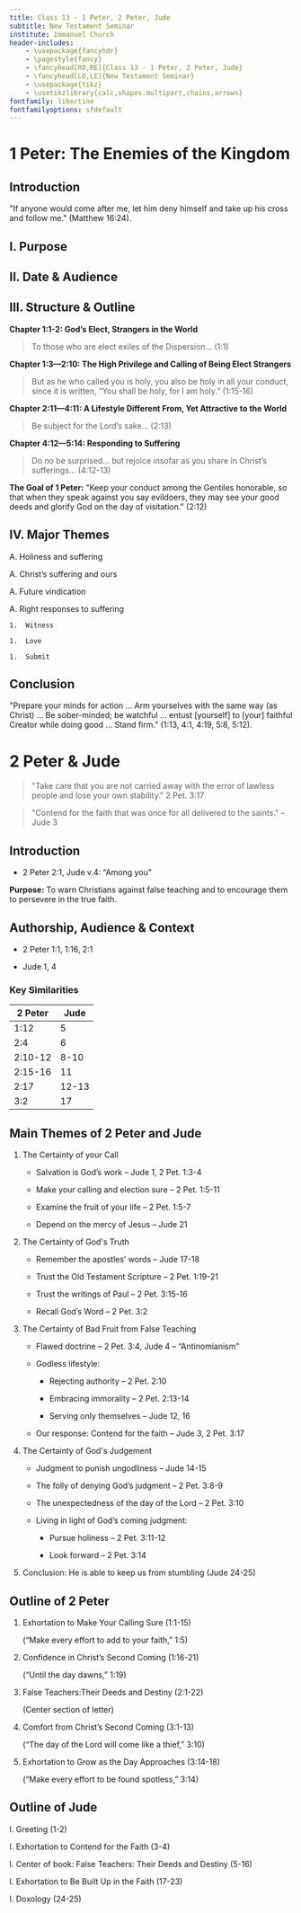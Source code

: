 ```yaml
---
title: Class 13 - 1 Peter, 2 Peter, Jude
subtitle: New Testament Seminar
institute: Immanuel Church
header-includes:
    - \usepackage{fancyhdr}
    - \pagestyle{fancy}
    - \fancyhead[RO,RE]{Class 13 - 1 Peter, 2 Peter, Jude}
    - \fancyhead[LO,LE]{New Testament Seminar}
    - \usepackage{tikz}
    - \usetikzlibrary{calc,shapes.multipart,chains,arrows}
fontfamily: libertine
fontfamilyoptions: sfdefault
---
```


# 1 Peter: The Enemies of the Kingdom

## Introduction

"If anyone would come after me, let him deny himself and take up his cross and follow me." (Matthew 16:24).

## I. Purpose

## II. Date & Audience

## III. Structure & Outline

__Chapter 1:1-2:  God’s Elect, Strangers in the World__

> To those who are elect exiles of the Dispersion... (1:1)

__Chapter 1:3—2:10:  The High Privilege and Calling of Being Elect Strangers__

> But as he who called you is holy, you also be holy in all your conduct, since it is written, “You shall be holy, for I am holy.” (1:15-16)

__Chapter 2:11—4:11:  A Lifestyle Different From, Yet Attractive to the World__

> Be subject for the Lord’s sake... (2:13)

__Chapter 4:12—5:14:  Responding to Suffering__

> Do no be surprised... but rejoice insofar as you share in Christ’s sufferings... (4:12-13)

__The Goal of 1 Peter:__ "Keep your conduct among the Gentiles honorable, so that when they speak against you say evildoers, they may see your good deeds and glorify God on the day of visitation." (2:12)

## IV. Major Themes

A.  Holiness and suffering

A.  Christ’s suffering and ours

A.  Future vindication

A.  Right responses to suffering

    1.  Witness

    1.  Love

    1.  Submit

## Conclusion

"Prepare your minds for action ... Arm yourselves with the same way (as Christ) ... Be sober-minded; be watchful ... entust [yourself] to [your] faithful Creator while doing good ... Stand firm."  (1:13, 4:1, 4:19, 5:8, 5:12).

# 2 Peter & Jude

> "Take care that you are not carried away with the error of lawless people and lose your own stability." 2 Pet. 3:17

> "Contend for the faith that was once for all delivered to the saints." – Jude 3

## Introduction

- 2 Peter 2:1, Jude v.4:  “Among you”

__Purpose:__ To warn Christians against false teaching and to encourage them to persevere in the true faith.

## Authorship, Audience & Context

- 2 Peter 1:1, 1:16, 2:1

- Jude 1, 4

### Key Similarities

| 2 Peter | Jude |
|--|--|
| 1:12 | 5 |
| 2:4 | 6 |
| 2:10-12 | 8-10 |
| 2:15-16 | 11 |
| 2:17 | 12-13 |
| 3:2 | 17 |

## Main Themes of 2 Peter and Jude

1. The Certainty of your Call

   - Salvation is God’s work – Jude 1, 2 Pet. 1:3-4

   - Make your calling and election sure – 2 Pet. 1:5-11

   - Examine the fruit of your life – 2 Pet. 1:5-7

   - Depend on the mercy of Jesus – Jude 21

2. The Certainty of God's Truth

   - Remember the apostles’ words – Jude 17-18

   - Trust the Old Testament Scripture – 2 Pet. 1:19-21

   - Trust the writings of Paul – 2 Pet. 3:15-16

   - Recall God’s Word – 2 Pet. 3:2

3. The Certainty of Bad Fruit from False Teaching

   - Flawed doctrine – 2 Pet. 3:4, Jude 4 – “Antinomianism”

   - Godless lifestyle:

     - Rejecting authority – 2 Pet. 2:10

     - Embracing immorality – 2 Pet. 2:13-14

     - Serving only themselves – Jude 12, 16

   - Our response:  Contend for the faith – Jude 3, 2 Pet. 3:17

4. The Certainty of God's Judgement

   - Judgment to punish ungodliness – Jude 14-15

   - The folly of denying God’s judgment – 2 Pet. 3:8-9

   - The unexpectedness of the day of the Lord – 2 Pet. 3:10

   - Living in light of God’s coming judgment:

     - Pursue holiness – 2 Pet. 3:11-12

     - Look forward – 2 Pet. 3:14

5. Conclusion: He is able to keep us from stumbling (Jude 24-25)

## Outline of 2 Peter

1. Exhortation to Make Your Calling Sure (1:1-15)

   (“Make every effort to add to your faith,” 1:5)

1. Confidence in Christ’s Second Coming (1:16-21)

   (“Until the day dawns,” 1:19)

1. False Teachers:Their Deeds and Destiny (2:1-22)

   (Center section of letter)

1. Comfort from Christ’s Second Coming (3:1-13)

   (“The day of the Lord will come like a thief,” 3:10)

1. Exhortation to Grow as the Day Approaches (3:14-18)

   (“Make every effort to be found spotless,” 3:14)

## Outline of Jude

I.  Greeting (1-2)

I.  Exhortation to Contend for the Faith (3-4)

I.  Center of book: False Teachers:  Their Deeds and Destiny (5-16)

I.  Exhortation to Be Built Up in the Faith (17-23)

I.  Doxology (24-25)
